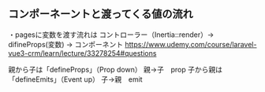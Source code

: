 ## コンポーネーントと渡ってくる値の流れ
・pagesに変数を渡す流れは
コントローラー（Inertia::render）→ difineProps(変数) → コンポーネント
https://www.udemy.com/course/laravel-vue3-crm/learn/lecture/33278254#questions

親から子は「defineProps」（Prop down）
親->子　prop
子から親は「defineEmits」（Event up）
子->親　emit
